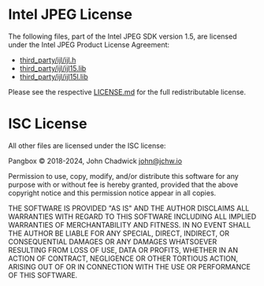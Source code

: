 # Intel JPEG License

The following files, part of the Intel JPEG SDK version 1.5, are licensed under
the Intel JPEG Product License Agreement:

* [third_party/ijl/ijl.h](./third_party/ijl/ijl.h)
* [third_party/ijl/ijl15.lib](./third_party/ijl/ijl15.lib)
* [third_party/ijl/ijl15l.lib](./third_party/ijl/ijl15l.lib)

Please see the respective [LICENSE.md](third_party/ijl/LICENSE.md) for the full
redistributable license.

# ISC License

All other files are licensed under the ISC license:

Pangbox © 2018-2024, John Chadwick <john@jchw.io>

Permission to use, copy, modify, and/or distribute this software for any purpose
with or without fee is hereby granted, provided that the above copyright notice
and this permission notice appear in all copies.

THE SOFTWARE IS PROVIDED "AS IS" AND THE AUTHOR DISCLAIMS ALL WARRANTIES WITH
REGARD TO THIS SOFTWARE INCLUDING ALL IMPLIED WARRANTIES OF MERCHANTABILITY AND
FITNESS. IN NO EVENT SHALL THE AUTHOR BE LIABLE FOR ANY SPECIAL, DIRECT,
INDIRECT, OR CONSEQUENTIAL DAMAGES OR ANY DAMAGES WHATSOEVER RESULTING FROM LOSS
OF USE, DATA OR PROFITS, WHETHER IN AN ACTION OF CONTRACT, NEGLIGENCE OR OTHER
TORTIOUS ACTION, ARISING OUT OF OR IN CONNECTION WITH THE USE OR PERFORMANCE OF
THIS SOFTWARE.

